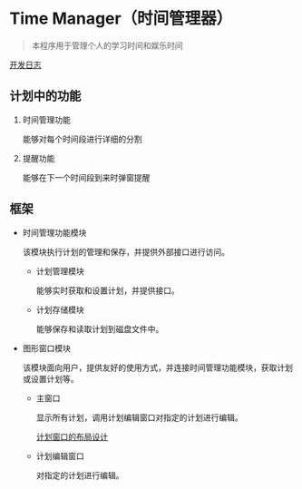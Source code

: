 # Time Manager（时间管理器）

> 本程序用于管理个人的学习时间和娱乐时间

[开发日志](./log.md)

## 计划中的功能

1. 时间管理功能

   能够对每个时间段进行详细的分割

2. 提醒功能

   能够在下一个时间段到来时弹窗提醒

## 框架

- 时间管理功能模块

  该模块执行计划的管理和保存，并提供外部接口进行访问。

  - 计划管理模块

    能够实时获取和设置计划，并提供接口。

  - 计划存储模块

    能够保存和读取计划到磁盘文件中。

- 图形窗口模块

  该模块面向用户，提供友好的使用方式，并连接时间管理功能模块，获取计划或设置计划等。
  
  - 主窗口
  
    显示所有计划，调用计划编辑窗口对指定的计划进行编辑。
    
    [计划窗口的布局设计](计划窗口的布局设计.md)
  
  - 计划编辑窗口
  
    对指定的计划进行编辑。